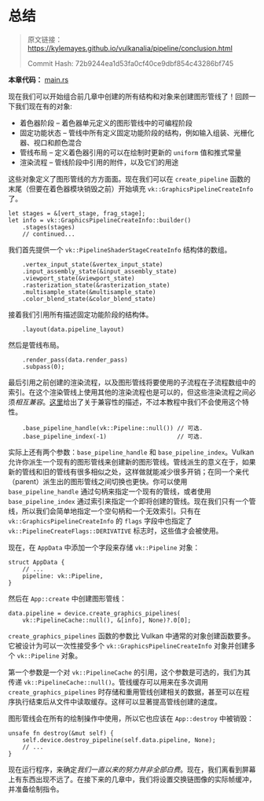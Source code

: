 # 总结

> 原文链接：<https://kylemayes.github.io/vulkanalia/pipeline/conclusion.html>
>
> Commit Hash: 72b9244ea1d53fa0cf40ce9dbf854c43286bf745

**本章代码：** [main.rs](https://github.com/chuigda/Vulkan-Tutorial-Rust-CN/tree/master/src/12_graphics_pipeline_complete.rs)

现在我们可以开始组合前几章中创建的所有结构和对象来创建图形管线了！回顾一下我们现在有的对象:

* 着色器阶段 &ndash; 着色器单元定义的图形管线中的可编程阶段
* 固定功能状态 &ndash; 管线中所有定义固定功能阶段的结构，例如输入组装、光栅化器、视口和颜色混合
* 管线布局 &ndash; 定义着色器引用的可以在绘制时更新的 `uniform` 值和推式常量
* 渲染流程 &ndash; 管线阶段中引用的附件，以及它们的用途

这些对象定义了图形管线的方方面面。现在我们可以在 `create_pipeline` 函数的末尾（但要在着色器模块销毁之前）开始填充 `vk::GraphicsPipelineCreateInfo` 了。

```rust,noplaypen
let stages = &[vert_stage, frag_stage];
let info = vk::GraphicsPipelineCreateInfo::builder()
    .stages(stages)
    // continued...
```

我们首先提供一个 `vk::PipelineShaderStageCreateInfo` 结构体的数组。

```rust,noplaypen
    .vertex_input_state(&vertex_input_state)
    .input_assembly_state(&input_assembly_state)
    .viewport_state(&viewport_state)
    .rasterization_state(&rasterization_state)
    .multisample_state(&multisample_state)
    .color_blend_state(&color_blend_state)
```

接着我们引用所有描述固定功能阶段的结构体。

```rust,noplaypen
    .layout(data.pipeline_layout)
```

然后是管线布局。

```rust,noplaypen
    .render_pass(data.render_pass)
    .subpass(0);
```

最后引用之前创建的渲染流程，以及图形管线将要使用的子流程在子流程数组中的索引。在这个渲染管线上使用其他的渲染流程也是可以的，但这些渲染流程之间必须*相互兼容*。[这里](https://www.khronos.org/registry/vulkan/specs/1.2/html/vkspec.html#renderpass-compatibility)给出了关于兼容性的描述，不过本教程中我们不会使用这个特性。

```rust,noplaypen
    .base_pipeline_handle(vk::Pipeline::null()) // 可选.
    .base_pipeline_index(-1)                    // 可选.
```

实际上还有两个参数：`base_pipeline_handle` 和 `base_pipeline_index`。Vulkan 允许你派生一个现有的图形管线来创建新的图形管线。管线派生的意义在于，如果新的管线和旧的管线有很多相似之处，这样做就能减少很多开销；在同一个亲代（parent）派生出的图形管线之间切换也更快。你可以使用 `base_pipeline_handle` 通过句柄来指定一个现有的管线，或者使用 `base_pipeline_index` 通过索引来指定一个即将创建的管线。现在我们只有一个管线，所以我们会简单地指定一个空句柄和一个无效索引。只有在 `vk::GraphicsPipelineCreateInfo` 的 `flags` 字段中也指定了 `vk::PipelineCreateFlags::DERIVATIVE` 标志时，这些值才会被使用。

现在，在 `AppData` 中添加一个字段来存储 `vk::Pipeline` 对象：

```rust,noplaypen
struct AppData {
    // ...
    pipeline: vk::Pipeline,
}
```

然后在 `App::create` 中创建图形管线：

```rust,noplaypen
data.pipeline = device.create_graphics_pipelines(
    vk::PipelineCache::null(), &[info], None)?.0[0];
```

`create_graphics_pipelines` 函数的参数比 Vulkan 中通常的对象创建函数要多。它被设计为可以一次性接受多个 `vk::GraphicsPipelineCreateInfo` 对象并创建多个 `vk::Pipeline` 对象。

第一个参数是一个对 `vk::PipelineCache` 的引用，这个参数是可选的，我们为其传递 `vk::PipelineCache::null()`。管线缓存可以用来在多次调用 `create_graphics_pipelines` 时存储和重用管线创建相关的数据，甚至可以在程序执行结束后从文件中读取缓存。这样可以显著提高管线创建的速度。

图形管线会在所有的绘制操作中使用，所以它也应该在 `App::destroy` 中被销毁：

```rust,noplaypen
unsafe fn destroy(&mut self) {
    self.device.destroy_pipeline(self.data.pipeline, None);
    // ...
}
```

现在运行程序，来确定*我们一直以来的努力并非全部白费*。现在，我们离看到屏幕上有东西出现不远了。在接下来的几章中，我们将设置交换链图像的实际帧缓冲，并准备绘制指令。
